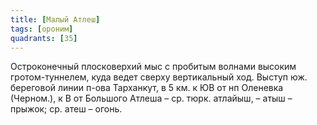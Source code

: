 ```yaml
---
title: [Малый Атлеш]
tags: [ороним]
quadrants: [З5]
---
```


Остроконечный плосковерхий мыс с пробитым волнами высоким гротом-туннелем, куда
ведет сверху вертикальный ход. Выступ юж. береговой линии п-ова Тарханкут, в 5
км. к ЮВ от нп Оленевка (Черном.), к В от Большого Атлеша – ср. тюрк. атлайыш, –
атыш – прыжок; ср. атеш – огонь.

